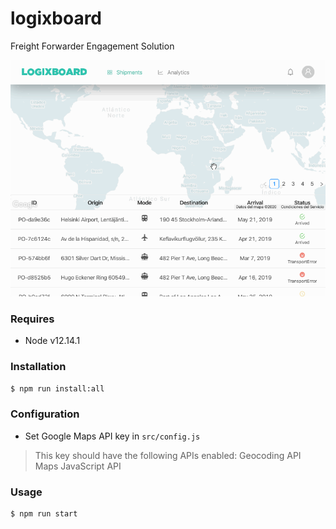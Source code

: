 # logixboard
Freight Forwarder Engagement Solution

<img src="https://github.com/lropero/logixboard/blob/master/logixboard.gif?raw=true" width="640">

### Requires
- Node v12.14.1

### Installation
```sh
$ npm run install:all
```

### Configuration
- Set Google Maps API key in `src/config.js`
>This key should have the following APIs enabled:
>Geocoding API
>Maps JavaScript API

### Usage
```sh
$ npm run start
```
